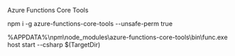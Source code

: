 ﻿Azure Functions Core Tools

npm i -g azure-functions-core-tools --unsafe-perm true


%APPDATA%\npm\node_modules\azure-functions-core-tools\bin\func.exe
host start --csharp
$(TargetDir)